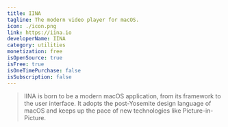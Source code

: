 ```yaml
---
title: IINA
tagline: The modern video player for macOS.
icon: ./icon.png
link: https://iina.io
developerName: IINA
category: utilities
monetization: free
isOpenSource: true
isFree: true
isOneTimePurchase: false
isSubscription: false
---
```


> IINA is born to be a modern macOS application, from its framework to the user interface. It adopts the post-Yosemite design language of macOS and keeps up the pace of new technologies like Picture-in-Picture.
